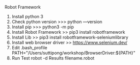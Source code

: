 Robot Framework

1. Install python 3
2. Check python version >>> python —version
3. Install pip >>> python3 -m pip
4. Install Robot Framework >> pip3 install robotframework
5. Install Lib >> pip3 install robotframework-seleniumlibrary
6. Install web browser driver >> https://www.selenium.dev/
7. Edit .bash_profile PATH="/Users/suttipong/workshop/BrowserDriver:${PATH}"
8. Run Test robot -d Results filename.robot